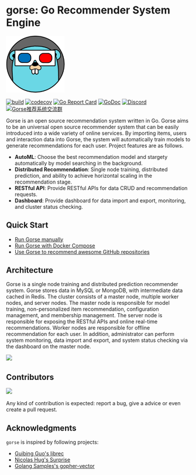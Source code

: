 # gorse: Go Recommender System Engine

<img width=160 src="assets/gorse.png"/>

[![build](https://github.com/zhenghaoz/gorse/workflows/build/badge.svg)](https://github.com/zhenghaoz/gorse/actions?query=workflow%3Abuild)
[![codecov](https://codecov.io/gh/zhenghaoz/gorse/branch/master/graph/badge.svg)](https://codecov.io/gh/zhenghaoz/gorse)
[![Go Report Card](https://goreportcard.com/badge/github.com/zhenghaoz/gorse)](https://goreportcard.com/report/github.com/zhenghaoz/gorse)
[![GoDoc](https://godoc.org/github.com/zhenghaoz/gorse?status.svg)](https://godoc.org/github.com/zhenghaoz/gorse)
[![Discord](https://img.shields.io/discord/830635934210588743)](https://discord.com/channels/830635934210588743/)
<a target="_blank" href="https://qm.qq.com/cgi-bin/qm/qr?k=lOERnxfAM2U2rj4C9Htv9T68SLIXg6uk&jump_from=webapi"><img border="0" src="https://pub.idqqimg.com/wpa/images/group.png" alt="Gorse推荐系统交流群" title="Gorse推荐系统交流群"></a>

Gorse is an open source recommendation system written in Go. Gorse aims to be an universal open source recommender system that can be easily introduced into a wide variety of online services. By importing items, users and interaction data into Gorse, the system will automatically train models to generate recommendations for each user. Project features are as follows.

- **AutoML**: Choose the best recommendation model and stargety automatically by model searching in the background.
- **Distributed Recommendation**: Single node training, distributed prediction, and ability to achieve horizontal scaling in the recommendation stage.
- **RESTful API**: Provide RESTful APIs for data CRUD and recommendation requests.
- **Dashboard**: Provide dashboard for data import and export, monitoring, and cluster status checking.

## Quick Start

- [Run Gorse manually](https://github.com/zhenghaoz/gorse/tree/master/cmd)
- [Run Gorse with Docker Compose](https://github.com/zhenghaoz/gorse/tree/master/docker)
- [Use Gorse to recommend awesome GitHub repositories](https://github.com/zhenghaoz/gitrec)

## Architecture

Gorse is a single node training and distributed prediction recommender system. Gorse stores data in MySQL or MongoDB, with intermediate data cached in Redis. The cluster consists of a master node, multiple worker nodes, and server nodes. The master node is responsible for model training, non-personalized item recommendation, configuration management, and membership management. The server node is responsible for exposing the RESTful APIs and online real-time recommendations. Worker nodes are responsible for offline recommendation for each user. In addition, administrator can perform system monitoring, data import and export, and system status checking via the dashboard on the master node.

<img width=480 src="https://github.com/zhenghaoz/gorse/blob/master/assets/architecture.png"/>

## Contributors

<a href="https://github.com/zhenghaoz/gorse/graphs/contributors">
  <img src="https://contrib.rocks/image?repo=zhenghaoz/gorse" />
</a>

Any kind of contribution is expected: report a bug, give a advice or even create a pull request.

## Acknowledgments

`gorse` is inspired by following projects:

- [Guibing Guo's librec](https://github.com/guoguibing/librec)
- [Nicolas Hug's Surprise](https://github.com/NicolasHug/Surprise)
- [Golang Samples's gopher-vector](https://github.com/golang-samples/gopher-vector)

